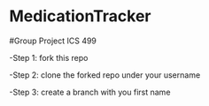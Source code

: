 # MedicationTracker

#Group Project ICS 499

-Step 1: fork this repo


-Step 2: clone the forked repo under your username


-Step 3: create a branch with you first name

